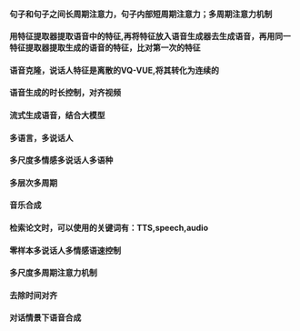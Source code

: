 #### 句子和句子之间长周期注意力，句子内部短周期注意力；多周期注意力机制

#### 用特征提取器提取语音中的特征,再将特征放入语音生成器去生成语音，再用同一特征提取器提取生成的语音的特征，比对第一次的特征

#### 语音克隆，说话人特征是离散的VQ-VUE,将其转化为连续的

#### 语音生成的时长控制，对齐视频

#### 流式生成语音，结合大模型

#### 多语言，多说话人

#### 多尺度多情感多说话人多语种

#### 多层次多周期

#### 音乐合成

#### 检索论文时，可以使用的关键词有：TTS,speech,audio

#### 零样本多说话人多情感语速控制

#### 多尺度多周期注意力机制

#### 去除时间对齐

#### 对话情景下语音合成